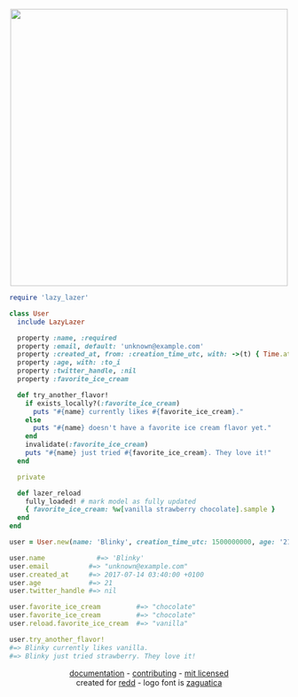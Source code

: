 <p align="center">
  <img src="https://raw.githubusercontent.com/avinashbot/lazy_lazer/master/logo.png" width="500">
</p>

```ruby
require 'lazy_lazer'

class User
  include LazyLazer

  property :name, :required
  property :email, default: 'unknown@example.com'
  property :created_at, from: :creation_time_utc, with: ->(t) { Time.at(t) }
  property :age, with: :to_i
  property :twitter_handle, :nil
  property :favorite_ice_cream

  def try_another_flavor!
    if exists_locally?(:favorite_ice_cream)
      puts "#{name} currently likes #{favorite_ice_cream}."
    else
      puts "#{name} doesn't have a favorite ice cream flavor yet."
    end
    invalidate(:favorite_ice_cream)
    puts "#{name} just tried #{favorite_ice_cream}. They love it!"
  end

  private

  def lazer_reload
    fully_loaded! # mark model as fully updated
    { favorite_ice_cream: %w[vanilla strawberry chocolate].sample }
  end
end

user = User.new(name: 'Blinky', creation_time_utc: 1500000000, age: '21')

user.name             #=> 'Blinky'
user.email          #=> "unknown@example.com"
user.created_at     #=> 2017-07-14 03:40:00 +0100
user.age            #=> 21
user.twitter_handle #=> nil

user.favorite_ice_cream         #=> "chocolate"
user.favorite_ice_cream         #=> "chocolate"
user.reload.favorite_ice_cream  #=> "vanilla"

user.try_another_flavor!
#=> Blinky currently likes vanilla.
#=> Blinky just tried strawberry. They love it!
```

<p align="center">
<a href="http://www.rubydoc.info/github/avinashbot/lazy_lazer/master">documentation</a> -
<a href="https://github.com/avinashbot/lazy_lazer/blob/master/CONTRIBUTING.md">contributing</a> -
<a href="https://github.com/avinashbot/lazy_lazer/blob/master/LICENSE.txt">mit licensed</a>
<br>
created for <a href="https://github.com/avinashbot/redd">redd</a> -
logo font is <a href="https://www.behance.net/gallery/3588289/Zaguatica">zaguatica</a>
</p>
